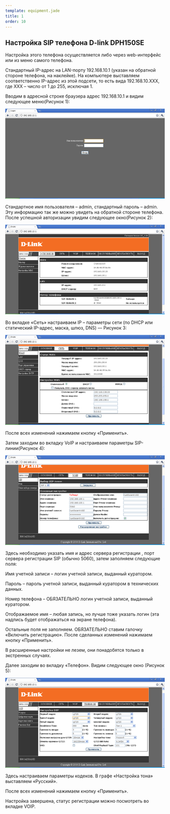 ```yaml
--- 
template: equipment.jade
title: 1
order: 10
---
```


## Настройка SIP телефона D-link DPH150SE
Настройка этого телефона осуществляется либо через web-интерфейс или из меню самого телефона.

Стандартный IP-адрес на LAN-порту 192.168.10.1 (указан на обратной стороне телефона, на наклейке). На компьютере выставляем соответственно IP-адрес из этой подсети, то есть вида 192.168.10.ХХХ, где ХХХ – число от 1 до 255, исключая 1.

Вводим в адресной строке браузера адрес 192.168.10.1 и видим следующее меню(Рисунок 1):

![](1.png)

Стандартное имя пользователя – admin, стандартный пароль – admin. Эту информацию так же можно увидеть на обратной стороне телефона. После успешной авторизации увидим следующее окно(Рисунок 2):

![](2.png)

Во вкладке «Сеть» настраиваем IP – параметры сети (по DHCP или статический IP-адрес, маска, шлюз, DNS) — Рисунок 3:

![](3.png)

После всех изменений нажимаем кнопку «Применить».

Затем заходим во вкладку VoIP и настраиваем параметры SIP-линии(Рисунок 4):

![](4.png)

Здесь необходимо указать имя и адрес сервера регистрации , порт сервера регистрации SIP (обычно 5060), затем заполняем следующие поля:

Имя учетной записи – логин учетной записи, выданный куратором.

Пароль – пароль учетной записи, выданный куратором в технических данных.

Номер телефона – ОБЯЗАТЕЛЬНО  логин учетной записи, выданный куратором.

Отображаемое имя – любая запись, но лучше тоже указать логин (эта надпись будет отображаться на экране телефона).

Остальные поля не заполняем. ОБЯЗАТЕЛЬНО ставим галочку «Включить регистрацию». После сделанных изменений нажимаем кнопку «Применить».

В расширенные настройки не лезем, они понадобятся только в экстренных случаях.

Далее заходим во вкладку «Телефон». Видим следующее окно (Рисунок 5):

![](5.png)

Здесь настраиваем параметры кодеков. В графе «Настройка тона» выставляем «Русский».

После всех изменений нажимаем кнопку «Применить».

Настройка завершена, статус регистрации можно посмотреть во вкладке VOIP.